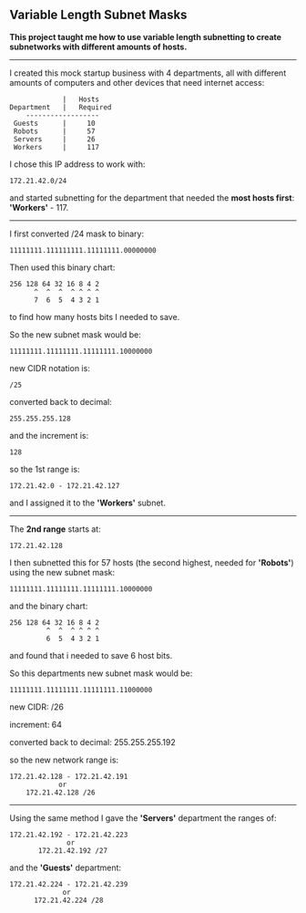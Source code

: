 <h2>Variable Length Subnet Masks</h2>

**This project taught me how to use variable length subnetting to create subnetworks with different amounts of hosts.**

----

I created this mock startup business with 4 departments, all with different amounts of computers and other devices that need internet access:

                 |   Hosts
    Department   |   Required
        ------------------
     Guests      |     10 
     Robots      |     57
     Servers     |     26
     Workers     |     117


I chose this IP address to work with:
   
    172.21.42.0/24 
    
and started subnetting for the department that needed the **most hosts first**:  **'Workers'** - 117.

-------------------------------------------------------------------------------------------------------------------


I first converted /24 mask to binary:

    11111111.111111111.11111111.00000000

Then used this binary chart:


    256 128 64 32 16 8 4 2 
          ^  ^  ^  ^ ^ ^ ^  
          7  6  5  4 3 2 1  


to find how many hosts bits I needed to save.

So the new subnet mask would be: 

    11111111.11111111.11111111.10000000

new CIDR notation is:

    /25

converted back to decimal:

    255.255.255.128

and the increment is:

    128

so the 1st range is:

    172.21.42.0 - 172.21.42.127
             
and I assigned it to the **'Workers'** subnet. 

----

The **2nd range** starts at:

    172.21.42.128 

I then subnetted this for 57 hosts (the second highest, needed for **'Robots'**) using the new subnet mask:

    11111111.11111111.11111111.10000000

and the binary chart:


    256 128 64 32 16 8 4 2
             ^  ^  ^ ^ ^ ^
             6  5  4 3 2 1


and found that i needed to save 6 host bits.

So this departments new subnet mask would be: 

    11111111.11111111.11111111.11000000

new CIDR: /26

increment: 64

converted back to decimal: 255.255.255.192

so the new network range is:

    172.21.42.128 - 172.21.42.191   
                or   
        172.21.42.128 /26


----

Using the same method I gave the **'Servers'** department the ranges of: 

    172.21.42.192 - 172.21.42.223  
                  or  
           172.21.42.192 /27

and the **'Guests'** department:

    172.21.42.224 - 172.21.42.239  
                 or  
          172.21.42.224 /28








 

